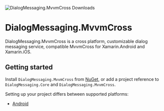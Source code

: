 <img alt="DialogMessaging.MvvmCross Downloads" src="https://shields.io/nuget/dt/DialogMessaging.MvvmCross" />

# DialogMessaging.MvvmCross

DialogMessaging.MvvmCross is a cross platform, customizable dialog messaging service, compatible MvvmCross for Xamarin.Android and Xamarin.iOS.

## Getting started

Install `DialogMessaging.MvvmCross` from [NuGet](https://www.nuget.org/packages/DialogMessaging.MvvmCross/), or add a project reference to `DialogMessaging.Core` and `DialogMessaging.MvvmCross`.

Setting up your project differs between supported platforms:
* [Android](https://github.com/lewisbennett/dialog-messaging/blob/release-1.0.0/src/DialogMessaging.MvvmCross/Platforms/Droid/README.md)
